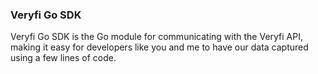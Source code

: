 <h3 className="h3-title">Veryfi Go SDK</h3>

<p className="p-text">Veryfi Go SDK is the Go module for communicating with the Veryfi API, making it easy for developers like you and me to have our data captured using a few lines of code.</p>

